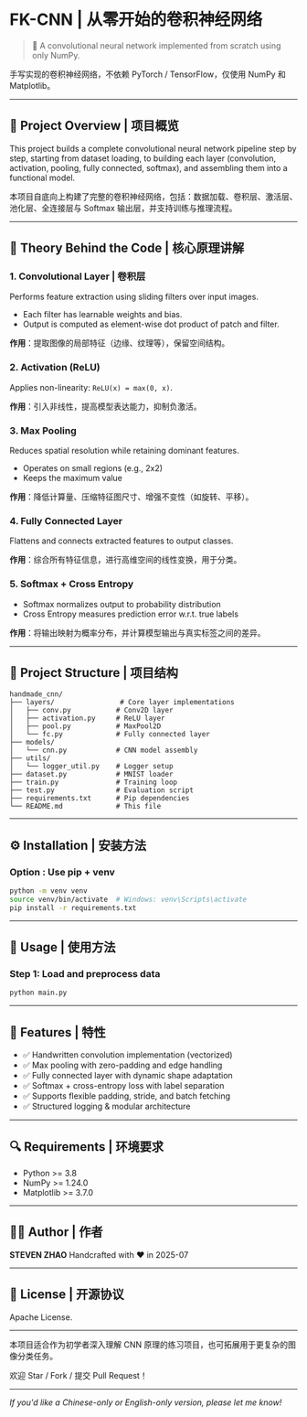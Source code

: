 # FK-CNN | 从零开始的卷积神经网络

> 🚀 A convolutional neural network implemented from scratch using only NumPy.

手写实现的卷积神经网络，不依赖 PyTorch / TensorFlow，仅使用 NumPy 和 Matplotlib。

---

## 🧠 Project Overview | 项目概览

This project builds a complete convolutional neural network pipeline step by step, starting from dataset loading, to building each layer (convolution, activation, pooling, fully connected, softmax), and assembling them into a functional model.

本项目自底向上构建了完整的卷积神经网络，包括：数据加载、卷积层、激活层、池化层、全连接层与 Softmax 输出层，并支持训练与推理流程。

---

## 🔬 Theory Behind the Code | 核心原理讲解

### 1. Convolutional Layer | 卷积层

Performs feature extraction using sliding filters over input images.

* Each filter has learnable weights and bias.
* Output is computed as element-wise dot product of patch and filter.

**作用**：提取图像的局部特征（边缘、纹理等），保留空间结构。

### 2. Activation (ReLU)

Applies non-linearity: `ReLU(x) = max(0, x)`.

**作用**：引入非线性，提高模型表达能力，抑制负激活。

### 3. Max Pooling

Reduces spatial resolution while retaining dominant features.

* Operates on small regions (e.g., 2x2)
* Keeps the maximum value

**作用**：降低计算量、压缩特征图尺寸、增强不变性（如旋转、平移）。

### 4. Fully Connected Layer

Flattens and connects extracted features to output classes.

**作用**：综合所有特征信息，进行高维空间的线性变换，用于分类。

### 5. Softmax + Cross Entropy

* Softmax normalizes output to probability distribution
* Cross Entropy measures prediction error w\.r.t. true labels

**作用**：将输出映射为概率分布，并计算模型输出与真实标签之间的差异。

---

## 📁 Project Structure | 项目结构

```
handmade_cnn/
├── layers/                # Core layer implementations
│   ├── conv.py           # Conv2D layer
│   ├── activation.py     # ReLU layer
│   ├── pool.py           # MaxPool2D
│   └── fc.py             # Fully connected layer
├── models/
│   └── cnn.py            # CNN model assembly
├── utils/
│   └── logger_util.py    # Logger setup
├── dataset.py            # MNIST loader
├── train.py              # Training loop
├── test.py               # Evaluation script
├── requirements.txt      # Pip dependencies
└── README.md             # This file
```

---

## ⚙️ Installation | 安装方法

### Option : Use pip + venv

```bash
python -m venv venv
source venv/bin/activate  # Windows: venv\Scripts\activate
pip install -r requirements.txt
```

---

## 🧪 Usage | 使用方法

### Step 1: Load and preprocess data

```bash
python main.py
```

---

## 📌 Features | 特性

* ✅ Handwritten convolution implementation (vectorized)
* ✅ Max pooling with zero-padding and edge handling
* ✅ Fully connected layer with dynamic shape adaptation
* ✅ Softmax + cross-entropy loss with label separation
* ✅ Supports flexible padding, stride, and batch fetching
* ✅ Structured logging & modular architecture

---

## 🔍 Requirements | 环境要求

* Python >= 3.8
* NumPy >= 1.24.0
* Matplotlib >= 3.7.0

---

## 🧑‍💻 Author | 作者

**STEVEN ZHAO**
Handcrafted with ❤️ in 2025-07

---

## 📄 License | 开源协议

Apache License.

---

本项目适合作为初学者深入理解 CNN 原理的练习项目，也可拓展用于更复杂的图像分类任务。

欢迎 Star / Fork / 提交 Pull Request！

---

*If you'd like a Chinese-only or English-only version, please let me know!*
